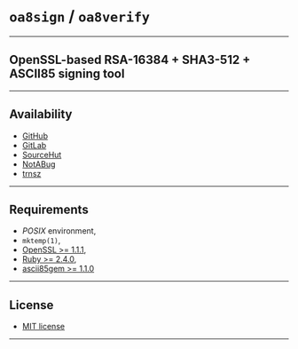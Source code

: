 # `oa8sign` / `oa8verify`

---

## OpenSSL-based RSA-16384 + SHA3-512 + ASCII85 signing tool

---

## Availability

- [GitHub](https://github.com/johnsonjh/oa8signverify)
- [GitLab](https://gitlab.com/johnsonjh/oa8signverify)
- [SourceHut](https://sr.ht/~trn/oa8signverify)
- [NotABug](https://notabug.org/trn/oa8signverify)
- [trnsz](https://gitlab.trnsz.com/johnsonjh/oa8signverify)

---

## Requirements

- _POSIX_ environment,
- `mktemp(1)`,
- [OpenSSL >= 1.1.1](https://www.openssl.org),
- [Ruby >= 2.4.0](https://www.ruby-lang.org),
- [ascii85gem >= 1.1.0](https://github.com/DataWraith/ascii85gem)

---

## License

- [MIT license](https://opensource.org/licenses/mit-license.php)

---
